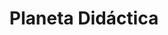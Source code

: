---
title: "Planeta Didáctica"
url: /ciudad-autonoma-de-buenos-aires/planeta-didactica/
shop: Spielzeug
---